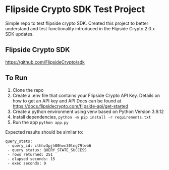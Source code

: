 # Flipside Crypto SDK Test Project
Simple repo to test flipside crypto SDK. Created this project to better understand and test functionality introduced in the Flipside Crypto 2.0.x SDK updates.


## Flipside Crypto SDK
https://github.com/FlipsideCrypto/sdk

## To Run
1. Clone the repo
2. Create a .env file that contains your Flipside Crypto API Key. Details on how to get an API key and API Docs can be found at https://docs.flipsidecrypto.com/flipside-api/get-started
3. Create a python environment using venv based on Python Version 3.9.12
4. Install dependencies, `python -m pip install -r requirements.txt`
5. Run the app `python app.py`

Expected results should be similar to:

```
query_stats:
 - query_id: clhhv3pjh00hvn30tng79twb6
 - query status: QUERY_STATE_SUCCESS
 - rows returned: 251
 - elapsed seconds: 15
 - exec seconds: 9
```
